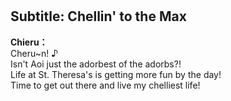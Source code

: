 # 

  
## Subtitle: Chellin' to the Max
  
**Chieru：**  
Cheru~n! ♪  
 Isn't Aoi just the adorbest of the adorbs?!  
Life at St. Theresa's is getting more fun by the day!  
Time to get out there and live my chelliest life!  
